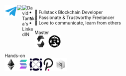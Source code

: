 <a href="https://t.me/realhardworkingdeveloper">
  <img align="left" alt="David Tanaka's Telegram" width="40px" src="https://github.com/realhardworkingdeveloper/realhardworkingdeveloper/blob/main/tg.png" />
</a>
<a href="realhardworkingdeveloper@gmail.com">
  <img align="left" src="https://github.com/blackcater/blackcater/raw/main/images/social-gmail.svg" height="40" />
</a>
<a href="https://www.linkedin.com/in/david-tanaka-066262235/">
  <img align="left" alt="David Tanaka's LinkedIN" width="40px" src="https://raw.githubusercontent.com/peterthehan/peterthehan/master/assets/linkedin.svg" />
</a> 

- 👀 Fullstack Blockchain Developer <br/>
- 🌱 Passionate & Trustworthy Freelancer <br/>
- 💞️ Love to communicate, learn from others <br/>
<!-- 
<img align="right" alt="GIF" src="https://github.com/realhardworkingdeveloper/realhardworkingdeveloper/blob/main/code.gif" width="480" height="300" /> -->

Master <br>
<img alt="solidty" width="40px" src="https://github.com/realhardworkingdeveloper/realhardworkingdeveloper/blob/main/solidity.png" /> <img  alt="rust" width="40px" src="https://github.com/realhardworkingdeveloper/realhardworkingdeveloper/blob/main/rust.png" />

Hands-on<br>
<img align="left" alt="ETH" width="40px" src="https://github.com/realhardworkingdeveloper/realhardworkingdeveloper/blob/main/eth-diamond-black-white.jpg" />
<img align="left" alt="ETH" width="40px" height="40px" src="https://github.com/realhardworkingdeveloper/realhardworkingdeveloper/blob/main/index.jpg" />
<img align="left" alt="ETH" width="40px" src="https://github.com/realhardworkingdeveloper/realhardworkingdeveloper/blob/main/elrond.png" />
<img align="left" alt="ETH" width="40px" src="https://github.com/realhardworkingdeveloper/realhardworkingdeveloper/blob/main/index.png" />
<img align="left" alt="ETH" width="40px" src="https://github.com/realhardworkingdeveloper/realhardworkingdeveloper/blob/main/substrate.png" />



<!---
realhardworkingdeveloper/realhardworkingdeveloper is a ✨ special ✨ repository because its `README.md` (this file) appears on your GitHub profile.
You can click the Preview link to take a look at your changes.
--->
